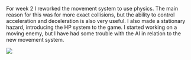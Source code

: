 For week 2 I reworked the movement system to use physics. The 
main reason for this was for more exact collisions, but the 
ability to control acceleration and deceleration is also very
useful. I also made a stationary hazard, introducing the HP
system to the game. I started working on a moving enemy, but I
have had some trouble with the AI in relation to the new 
movement system.

![](https://media.githubusercontent.com/media/pjhealey507/IndependentProject/master/Demos/Week%202%20Demo.gif)
